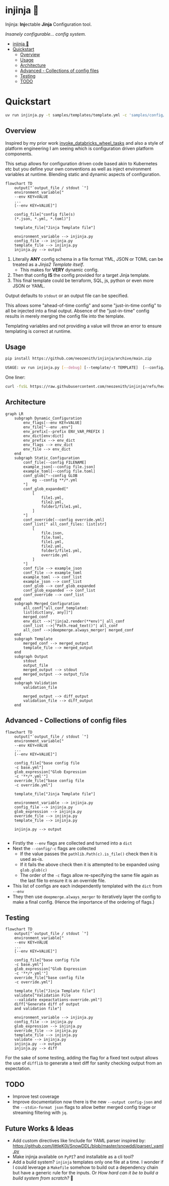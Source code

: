 # injinja 🥷

Injinja: **Inj**ectable **Jinja** Configuration tool. 

_Insanely configurable... config system._

<!--TOC-->

- [injinja 🥷](#injinja-)
- [Quickstart](#quickstart)
  - [Overview](#overview)
  - [Usage](#usage)
  - [Architecture](#architecture)
  - [Advanced - Collections of config files](#advanced---collections-of-config-files)
  - [Testing](#testing)
  - [TODO](#todo)

<!--TOC-->

# Quickstart

```sh
uv run injinja.py -t samples/templates/template.yml -c 'samples/config/*' -e home_dir="$HOME"
```

## Overview

Inspired by my prior work [invoke_databricks_wheel_tasks](https://github.com/neozenith/invoke-databricks-wheel-tasks/blob/main/invoke_databricks_wheel_tasks/tasks.py#L81) and also a style of platform engineering I am seeing which is configuration driven platform components.

This setup allows for configuration driven code based akin to Kubernetes etc but you define your own conventions as well as inject environment variables at runtime. Blending static and dynamic aspects of configuration.

```mermaid
flowchart TD
    output["`output_file / stdout `"]
    environment_variable["
    --env KEY=VALUE
    ...
    [--env KEY=VALUE]"]

    config_file["config file(s) 
    (*.json, *.yml, *.toml)"]

    template_file["Jinja Template file"]

    environment_variable --> injinja.py
    config_file --> injinja.py
    template_file --> injinja.py
    injinja.py --> output
```


1. Literally **ANY** config schema in a file format YML, JSON or TOML can be treated as a _Jinja2 Template itself_.
    - This makes for **VERY** dynamic config.
1. Then that config **IS** the config provided for a target Jinja template.
1. This final template could be terraform, SQL, js, python or even more JSON or YAML.

Output defaults to `stdout` or an output file can be specified.

This allows some "ahead-of-time config" and some "just-in-time config" to all be injected into a final output.
Absence of the "just-in-time" config results in merely merging the config file into the template.

Templating variables and not providing a value will throw an error to ensure templating is correct at runtime.

## Usage

```sh
pip install https://github.com/neozenith/injinja/archive/main.zip
```

```sh
USAGE: uv run injinja.py [--debug] [--template/-t TEMPLATE]  [--config/-c CONFIGFILE/GLOB] [--config/-c CONFIGFILE/GLOB] [--env KEY=VALUE] [--env KEY=VALUE] [--output OUTPUTFILE] [--validate/-v VALIDATION_FILE]
```

One liner:

```sh
curl -fsSL https://raw.githubusercontent.com/neozenith/injinja/refs/heads/main/src/injinja/injinja.py | sh -c "python3 - -t template.j2 -c config.yml -e home_dir=$HOME"
```

## Architecture




```mermaid
graph LR
    subgraph Dynamic_Configuration
        env_flags[--env KEY=VALUE]
        env_file["--env .env"]
        env_prefix[--prefix ENV_VAR_PREFIX ]
        env_dict[env:dict]
        env_prefix --> env_dict
        env_flags --> env_dict
        env_file --> env_dict
    end
    subgraph Static_Configuration
        conf_file[--config FILENAME]
        example_json[--config file.json]
        example_toml[--config file.toml]
        conf_glob["--config GLOB
            eg --config **/*.yml
        "]
        conf_glob_expanded["
            [
                file1.yml,
                file2.yml,
                folder1/file1.yml,
            ]
        "]
        conf_override[--config override.yml]
        conf_list[" all_conf_files: list[str]
            [
                file.json,
                file.toml,
                file1.yml,
                file2.yml,
                folder1/file1.yml,
                override.yml
            ]
        "]
        conf_file --> example_json
        conf_file --> example_toml
        example_toml --> conf_list
        example_json --> conf_list
        conf_glob --> conf_glob_expanded
        conf_glob_expanded --> conf_list
        conf_override --> conf_list
    end
    subgraph Merged_Configuration
        all_conf["all_conf_templated: 
        list[dict[any, any]]"]
        merged_conf
        env_dict -->|"jinja2.render(**env)"| all_conf
        conf_list -->|"Path.read_text()"| all_conf
        all_conf -->|deepmerge.always_merger| merged_conf
    end
    subgraph Template
        merged_conf --> merged_output
        template_file --> merged_output
    end
    subgraph Output
        stdout
        output_file
        merged_output --> stdout
        merged_output --> output_file
    end
    subgraph Validation
        validation_file

        merged_output --> diff_output
        validation_file --> diff_output
    end

```



## Advanced - Collections of config files

```mermaid
flowchart TD
    output["`output_file / stdout `"]
    environment_variable["
    --env KEY=VALUE
    ...
    [--env KEY=VALUE]"]

    config_file["base config file 
    -c base.yml"]
    glob_expression["Glob Expression
    -c '**/*.yml'"]
    override_file["base config file 
    -c override.yml"]

    template_file["Jinja Template file"]

    environment_variable --> injinja.py
    config_file --> injinja.py
    glob_expression --> injinja.py
    override_file --> injinja.py
    template_file --> injinja.py
    
    injinja.py --> output
    
```

- Firstly the `--env` flags are collected and turned into a `dict`
- Next the `--config/-c` flags are collected
    - If the value passes the `pathlib.Path(c).is_file()` check then it is used as-is.
    - If it fails the above check then it is attempted to be expanded using `glob.glob(c)`
    - The order of the `-c` flags allow re-specifying the same file again as the last file to ensure it is an override file.
- This list of configs are each independently templated with the `dict` from `--env`
- They then use `deepmerge.always_merger` to iteratively layer the config to make a final config. (Hence the importance of the ordering of flags.)

## Testing

```mermaid
flowchart TD
    output["`output_file / stdout `"]
    environment_variable["
    --env KEY=VALUE
    ...
    [--env KEY=VALUE]"]

    config_file["base config file 
    -c base.yml"]
    glob_expression["Glob Expression
    -c '**/*.yml'"]
    override_file["base config file 
    -c override.yml"]

    template_file["Jinja Template file"]
    validate["Validation File
    --validate expeactations-override.yml"]
    diff["Generate diff of output 
    and validation file"]

    environment_variable --> injinja.py
    config_file --> injinja.py
    glob_expression --> injinja.py
    override_file --> injinja.py
    template_file --> injinja.py
    validate --> injinja.py
    injinja.py --> output
    injinja.py --> diff
```

For the sake of some testing, adding the flag for a fixed text output allows the use of `difflib` to generate a text diff for sanity checking output from an expectation.

## TODO
- Improve test coverage
- Improve documentation now there is the new `--output config-json` and the `--stdin-format json` flags to allow better merged config triage or streaming filtering with `jq`.

## Future Works & Ideas
- Add custom directives like !include for YAML parser inspired by:
https://github.com/littleK0i/SnowDDL/blob/master/snowddl/parser/_yaml.py
- Make injinja available on `PyPI`? and installable as a cli tool?
- Add a build system? `injinja` templates only one file at a time. I wonder if I could leverage a `Makefile` somehow to build out a dependency chain but have a generic rule for the inputs. Or _How hard can it be to build a build system from scratch?_ 🫠

